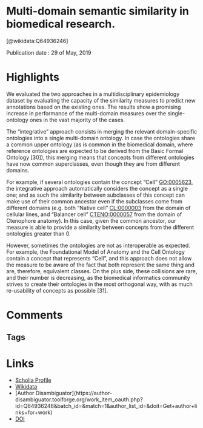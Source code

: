 
Multi-domain semantic similarity in biomedical research.
========================================================
  
  [@wikidata:Q64936246]  
  
Publication date : 29 of May, 2019  

# Highlights

We evaluated the two approaches in a multidisciplinary epidemiology dataset by evaluating the capacity of the similarity measures to predict new annotations based on the existing ones. The results show a promising increase in performance of the multi-domain measures over the single-ontology ones in the vast majority of the cases.

The “integrative” approach consists in merging the relevant domain-specific ontologies into a single multi-domain ontology. In case the ontologies share a common upper ontology (as is common in the biomedical domain, where reference ontologies are expected to be derived from the Basic Formal Ontology [30]), this merging means that concepts from different ontologies have now common superclasses, even though they are from different domains.

For example, if several ontologies contain the concept “Cell” <GO:0005623>, the integrative approach automatically considers the concept as a single one; and as such the similarity between subclasses of this concept can make use of their common ancestor even if the subclasses come from different domains (e.g. both “Native cell” <CL:0000003> from the domain of cellular lines, and “Balancer cell” <CTENO:0000057> from the domain of Ctenophore anatomy). In this case, given the common ancestor, our measure is able to provide a similarity between concepts from the different ontologies greater than 0.

However, sometimes the ontologies are not as interoperable as expected. For example, the Foundational Model of Anatomy and the Cell Ontology contain a concept that represents “Cell”, and this approach does not allow the measure to be aware of the fact that both represent the same thing and are, therefore, equivalent classes. On the plus side, these collisions are rare, and their number is decreasing, as the biomedical informatics community strives to create their ontologies in the most orthogonal way, with as much re-usability of concepts as possible [31].


# Comments

## Tags

# Links
  
 * [Scholia Profile](https://scholia.toolforge.org/work/Q64936246)  
 * [Wikidata](https://www.wikidata.org/wiki/Q64936246)  
 * [Author Disambiguator](https://author-
disambiguator.toolforge.org/work_item_oauth.php?id=Q64936246&batch_id=&match=1&author_list_id=&doit=Get+author+links+for+work)  
 * [DOI](https://doi.org/10.1186/S12859-019-2810-9)  
